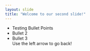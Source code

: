 ```yaml
---
layout: slide
title: "Welcome to our second slide!"
---
```

* Testing Bullet Points
* Bullet 2
* Bullet 3 <br/>
Use the left arrow to go back!
